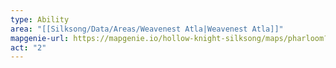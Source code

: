 ```yaml
---
type: Ability
area: "[[Silksong/Data/Areas/Weavenest Atla|Weavenest Atla]]"
mapgenie-url: https://mapgenie.io/hollow-knight-silksong/maps/pharloom?locationIds=479654
act: "2"
---
```

